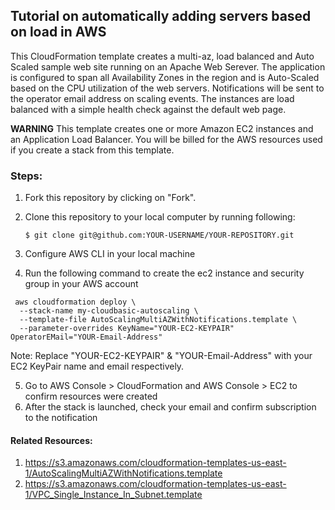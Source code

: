 ## Tutorial on automatically adding servers based on load in AWS

This CloudFormation template creates a multi-az, load balanced and Auto Scaled sample web site running on an Apache Web Serever. The application is configured to span all Availability Zones in the region and is Auto-Scaled based on the CPU utilization of the web servers. Notifications will be sent to the operator email address on scaling events. The instances are load balanced with a simple health check against the default web page. 

**WARNING** This template creates one or more Amazon EC2 instances and an Application Load Balancer. You will be billed for the AWS resources used if you create a stack from this template. 


### Steps:
1. Fork this repository by clicking on "Fork". 
2. Clone this repository to your local computer by running following:

   ```$ git clone git@github.com:YOUR-USERNAME/YOUR-REPOSITORY.git```
3. Configure AWS CLI in your local machine
4. Run the following command to create the ec2 instance and security group in your AWS account


```
 aws cloudformation deploy \
  --stack-name my-cloudbasic-autoscaling \
  --template-file AutoScalingMultiAZWithNotifications.template \
  --parameter-overrides KeyName="YOUR-EC2-KEYPAIR" OperatorEMail="YOUR-Email-Address"
  ```

  Note: Replace "YOUR-EC2-KEYPAIR" & "YOUR-Email-Address" with your EC2 KeyPair name and email respectively. 
  
  5. Go to AWS Console > CloudFormation and AWS Console > EC2 to confirm resources were created
  6. After the stack is launched, check your email and confirm subscription to the notification


#### Related Resources: 
1. https://s3.amazonaws.com/cloudformation-templates-us-east-1/AutoScalingMultiAZWithNotifications.template
2. https://s3.amazonaws.com/cloudformation-templates-us-east-1/VPC_Single_Instance_In_Subnet.template


